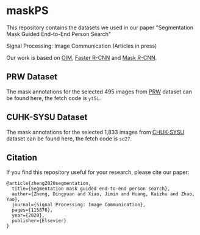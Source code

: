 # maskPS
This repository contains the datasets we used in our paper "Segmentation Mask Guided End-to-End Person Search"

Signal Processing: Image Communication (Articles in press)

Our work is based on [OIM](https://github.com/ShuangLI59/person_search), [Faster R-CNN](https://github.com/jwyang/faster-rcnn.pytorch) and [Mask R-CNN](https://github.com/facebookresearch/maskrcnn-benchmark).

## PRW Dataset
The mask annotations for the selected 495 images from [PRW](https://pan.baidu.com/s/16G7ewFICegRRBBp5En69MQ) dataset can be found here, the fetch code is `yt5i`.

## CUHK-SYSU Dataset
The mask annotations for the selected 1,833 images from [CHUK-SYSU](https://pan.baidu.com/s/1e4_Lsz7tCrUYBDIWYn0mUA) dataset can be found here, the fetch code is `sd27`. 


## Citation
If you find this repository useful for your research, please cite our paper:

```
@article{zheng2020segmentation,
  title={Segmentation mask guided end-to-end person search},
  author={Zheng, Dingyuan and Xiao, Jimin and Huang, Kaizhu and Zhao, Yao},
  journal={Signal Processing: Image Communication},
  pages={115876},
  year={2020},
  publisher={Elsevier}
}

```
